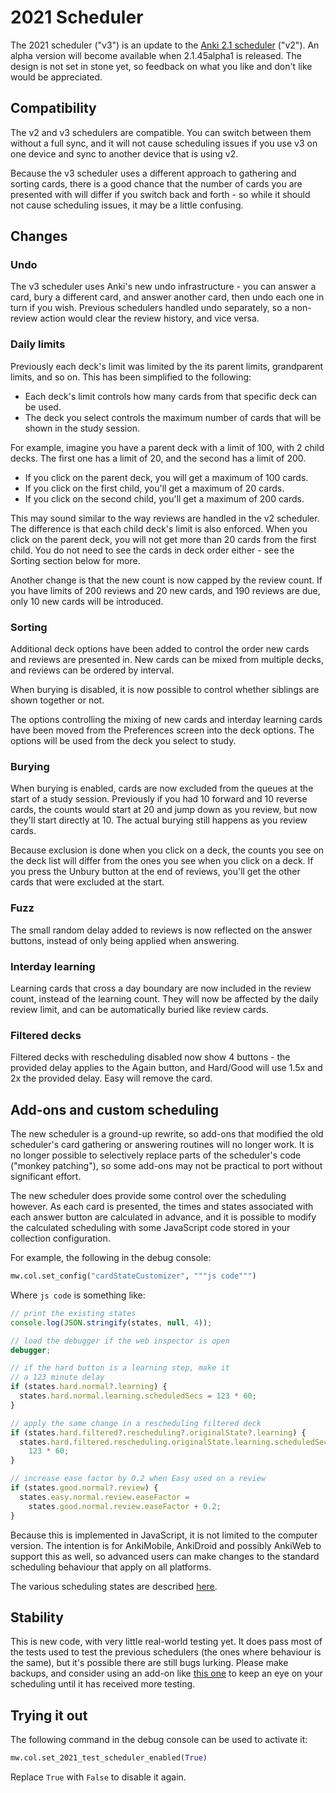 # 2021 Scheduler

The 2021 scheduler ("v3") is an update to the [Anki 2.1
scheduler](https://faqs.ankiweb.net/the-anki-2.1-scheduler.html) ("v2"). An
alpha version will become available when 2.1.45alpha1 is released. The design is
not set in stone yet, so feedback on what you like and don't like would be
appreciated.

## Compatibility

The v2 and v3 schedulers are compatible. You can switch between them without
a full sync, and it will not cause scheduling issues if you use v3 on one
device and sync to another device that is using v2.

Because the v3 scheduler uses a different approach to gathering and sorting
cards, there is a good chance that the number of cards you are presented with
will differ if you switch back and forth - so while it should not cause scheduling
issues, it may be a little confusing.

## Changes

### Undo

The v3 scheduler uses Anki's new undo infrastructure - you can answer a card,
bury a different card, and answer another card, then undo each one in turn if
you wish. Previous schedulers handled undo separately, so a non-review action
would clear the review history, and vice versa.

### Daily limits

Previously each deck's limit was limited by the its parent limits, grandparent
limits, and so on. This has been simplified to the following:

- Each deck's limit controls how many cards from that specific deck can be used.
- The deck you select controls the maximum number of cards that will be shown in
  the study session.

For example, imagine you have a parent deck with a limit of 100, with 2 child
decks. The first one has a limit of 20, and the second has a limit of 200.

- If you click on the parent deck, you will get a maximum of 100 cards.
- If you click on the first child, you'll get a maximum of 20 cards.
- If you click on the second child, you'll get a maximum of 200 cards.

This may sound similar to the way reviews are handled in the v2 scheduler. The
difference is that each child deck's limit is also enforced. When you click on
the parent deck, you will not get more than 20 cards from the first child. You
do not need to see the cards in deck order either - see the Sorting section
below for more.

Another change is that the new count is now capped by the review count. If you
have limits of 200 reviews and 20 new cards, and 190 reviews are due, only 10
new cards will be introduced.

### Sorting

Additional deck options have been added to control the order new cards and
reviews are presented in. New cards can be mixed from multiple decks, and
reviews can be ordered by interval.

When burying is disabled, it is now possible to control whether siblings are
shown together or not.

The options controlling the mixing of new cards and interday learning cards have
been moved from the Preferences screen into the deck options. The options will
be used from the deck you select to study.

### Burying

When burying is enabled, cards are now excluded from the queues at the start of
a study session. Previously if you had 10 forward and 10 reverse cards, the
counts would start at 20 and jump down as you review, but now they'll start directly
at 10. The actual burying still happens as you review cards.

Because exclusion is done when you click on a deck, the counts you see on the deck
list will differ from the ones you see when you click on a deck. If you press the
Unbury button at the end of reviews, you'll get the other cards that were excluded
at the start.

### Fuzz

The small random delay added to reviews is now reflected on the answer buttons, instead of
only being applied when answering.

### Interday learning

Learning cards that cross a day boundary are now included in the review count, instead
of the learning count. They will now be affected by the daily review limit, and can be
automatically buried like review cards.

### Filtered decks

Filtered decks with rescheduling disabled now show 4 buttons - the provided
delay applies to the Again button, and Hard/Good will use 1.5x and 2x the
provided delay. Easy will remove the card.

## Add-ons and custom scheduling

The new scheduler is a ground-up rewrite, so add-ons that modified the old
scheduler's card gathering or answering routines will no longer work. It is no
longer possible to selectively replace parts of the scheduler's code ("monkey
patching"), so some add-ons may not be practical to port without significant
effort.

The new scheduler does provide some control over the scheduling however. As each
card is presented, the times and states associated with each answer button are
calculated in advance, and it is possible to modify the calculated scheduling
with some JavaScript code stored in your collection configuration.

For example, the following in the debug console:

```python
mw.col.set_config("cardStateCustomizer", """js code""")
```

Where `js code` is something like:

```javascript
// print the existing states
console.log(JSON.stringify(states, null, 4));

// load the debugger if the web inspector is open
debugger;

// if the hard button is a learning step, make it
// a 123 minute delay
if (states.hard.normal?.learning) {
  states.hard.normal.learning.scheduledSecs = 123 * 60;
}

// apply the same change in a rescheduling filtered deck
if (states.hard.filtered?.rescheduling?.originalState?.learning) {
  states.hard.filtered.rescheduling.originalState.learning.scheduledSecs =
    123 * 60;
}

// increase ease factor by 0.2 when Easy used on a review
if (states.good.normal?.review) {
  states.easy.normal.review.easeFactor =
    states.good.normal.review.easeFactor + 0.2;
}
```

Because this is implemented in JavaScript, it is not limited to the computer
version. The intention is for AnkiMobile, AnkiDroid and possibly AnkiWeb to
support this as well, so advanced users can make changes to the standard
scheduling behaviour that apply on all platforms.

The various scheduling states are described [here](https://github.com/ankitects/anki/blob/9edac805adfe285cc92ed04dfeeffc1d1813c4d0/rslib/backend.proto#L1454).

## Stability

This is new code, with very little real-world testing yet. It does pass most of the
tests used to test the previous schedulers (the ones where behaviour is the same), but
it's possible there are still bugs lurking. Please make backups, and consider using an
add-on like [this one](https://ankiweb.net/shared/info/2179254157) to keep an eye on your
scheduling until it has received more testing.

## Trying it out

The following command in the debug console can be used to activate it:

```python
mw.col.set_2021_test_scheduler_enabled(True)
```

Replace `True` with `False` to disable it again.
